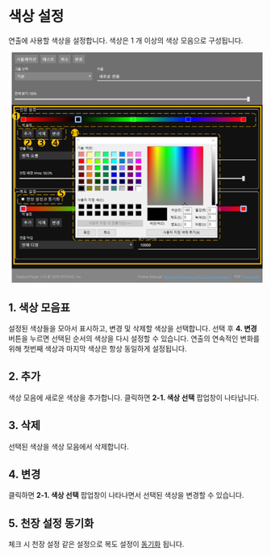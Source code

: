 # 색상 설정
연출에 사용할 색상을 설정합니다.
색상은 1 개 이상의 색상 모음으로 구성됩니다.

![색상 설정](../image/set/새로운연출만들기2-1_2.png)

## 1. 색상 모음표
설정된 색상들을 모아서 표시하고, 변경 및 삭제할 색상을 선택합니다.
선택 후 **4. 변경** 버튼을 누르면 선택된 순서의 색상을 다시 설정할 수 있습니다.
연출의 연속적인 변화를 위해 첫번째 색상과 마지막 색상은 항상 동일하게 설정됩니다.

## 2. 추가
색상 모음에 새로운 색상을 추가합니다.
클릭하면 **2-1. 색상 선택** 팝업창이 나타납니다.
   
## 3. 삭제
선택된 색상을 색상 모음에서 삭제합니다.

## 4. 변경
클릭하면 **2-1. 색상 선택** 팝업창이 나타나면서 선택된 색상을 변경할 수 있습니다.

## 5. 천장 설정 동기화
체크 시 천장 설정 같은 설정으로 복도 설정이 [동기화](.../editor/example/sync.md#%EC%B2%9C%EC%9E%A5-%EB%B3%B5%EB%8F%84-%EC%A1%B0%EB%AA%85-%EC%97%B0%EC%B6%9C-%EB%8F%99%EA%B8%B0%ED%99%94) 됩니다.

